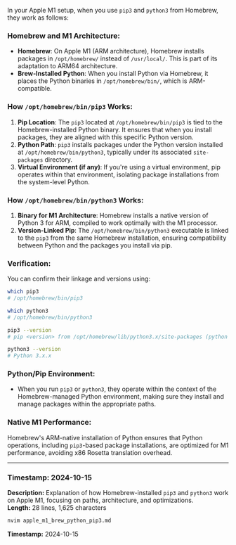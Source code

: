 In your Apple M1 setup, when you use `pip3` and `python3` from Homebrew, they work as follows:

### Homebrew and M1 Architecture:

- **Homebrew**: On Apple M1 (ARM architecture), Homebrew installs packages in `/opt/homebrew/` instead of `/usr/local/`. This is part of its adaptation to ARM64 architecture.
- **Brew-Installed Python**: When you install Python via Homebrew, it places the Python binaries in `/opt/homebrew/bin/`, which is ARM-compatible.

### How `/opt/homebrew/bin/pip3` Works:

1. **Pip Location**: The `pip3` located at `/opt/homebrew/bin/pip3` is tied to the Homebrew-installed Python binary. It ensures that when you install packages, they are aligned with this specific Python version.
2. **Python Path**: `pip3` installs packages under the Python version installed at `/opt/homebrew/bin/python3`, typically under its associated `site-packages` directory.
3. **Virtual Environment (if any)**: If you're using a virtual environment, pip operates within that environment, isolating package installations from the system-level Python.

### How `/opt/homebrew/bin/python3` Works:

1. **Binary for M1 Architecture**: Homebrew installs a native version of Python 3 for ARM, compiled to work optimally with the M1 processor.
2. **Version-Linked Pip**: The `/opt/homebrew/bin/python3` executable is linked to the `pip3` from the same Homebrew installation, ensuring compatibility between Python and the packages you install via pip.

### Verification:

You can confirm their linkage and versions using:

```bash
which pip3
# /opt/homebrew/bin/pip3

which python3
# /opt/homebrew/bin/python3

pip3 --version
# pip <version> from /opt/homebrew/lib/python3.x/site-packages (python 3.x)

python3 --version
# Python 3.x.x
```

### Python/Pip Environment:

- When you run `pip3` or `python3`, they operate within the context of the Homebrew-managed Python environment, making sure they install and manage packages within the appropriate paths.

### Native M1 Performance:

Homebrew's ARM-native installation of Python ensures that Python operations, including `pip3`-based package installations, are optimized for M1 performance, avoiding x86 Rosetta translation overhead.

---

### Timestamp: 2024-10-15

**Description:** Explanation of how Homebrew-installed `pip3` and `python3` work on Apple M1, focusing on paths, architecture, and optimizations.  
**Length:** 28 lines, 1,625 characters

```bash
nvim apple_m1_brew_python_pip3.md
```

**Timestamp:** 2024-10-15
